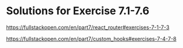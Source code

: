 # Solutions for Exercise 7.1-7.6
https://fullstackopen.com/en/part7/react_router#exercises-7-1-7-3

https://fullstackopen.com/en/part7/custom_hooks#exercises-7-4-7-8
